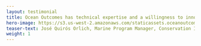 ```yaml
---
layout: testimonial
title: Ocean Outcomes has technical expertise and a willingness to innovate — to believe in, but also to improve the process. Their partnership with Conservation International has helped us to transform fisheries across Costa Rica. Their personal, practical approaches to local engagement ensure sustainability initiatives are providing those working on the water with what is actually needed.
hero-image: https://s3.us-west-2.amazonaws.com/staticassets.oceanoutcomes.org/embedded+photos/lg-67a6b33168374-Conservation-International.png
teaser-text: José Quirós Orlich, Marine Program Manager, Conservation International Costa Rica (CI)
weight: 1
---
```

  
